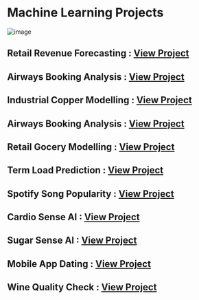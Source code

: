 # Machine Learning Projects

![image](https://github.com/praveendecode/Docker_ML_NLP_Projects/assets/95226524/f04da991-a735-4114-aa3c-ec60798b7fe4)


## Retail Revenue Forecasting     : [View Project](https://github.com/praveendecode/Retail-Revenue-Forecasting)

## Airways Booking Analysis        : [View Project](https://github.com/praveendecode/Airways-booking-analysis)

## Industrial Copper Modelling : [View Project](https://github.com/praveendecode/Industrial_Copper_Modeling)

## Airways Booking Analysis    : [View Project](https://github.com/praveendecode/Airways-booking-analysis)

## Retail Gocery Modelling     : [View Project](https://github.com/praveendecode/Retail-grocery-industry)
 
## Term Load Prediction        : [View Project](https://github.com/praveendecode/Term_Load_Predictor)
 
## Spotify Song Popularity     : [View Project](https://github.com/praveendecode/Spotify-Popularity-Predictor)
 
## Cardio Sense AI             : [View Project](https://github.com/praveendecode/CardioSense_AI)
 
## Sugar Sense AI              : [View Project](https://github.com/praveendecode/Sugar-Sense-AI)
 
## Mobile App Dating           : [View Project](https://github.com/praveendecode/Mobile-dating-app)
 
## Wine Quality Check          : [View Project](https://github.com/praveendecode/WineQualityPrediction)
